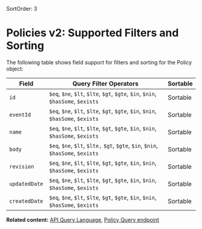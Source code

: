 SortOrder: 3
# Policies v2: Supported Filters and Sorting

The following table shows field support for filters and sorting for the Policy object:

| Field              | Query Filter Operators                                                            | Sortable |
|--------------------|-----------------------------------------------------------------------------------|----------|
| `id`               | `$eq`, `$ne`, `$lt`, `$lte`, `$gt`, `$gte`, `$in`, `$nin`, `$hasSome`, `$exists`  | Sortable |
| `eventId`          | `$eq`, `$ne`, `$lt`, `$lte`, `$gt`, `$gte`, `$in`, `$nin`, `$hasSome`, `$exists`  | Sortable |
| `name`             | `$eq`, `$ne`, `$lt`, `$lte`, `$gt`, `$gte`, `$in`, `$nin`, `$hasSome`, `$exists`  | Sortable |
| `body`             | `$eq`, `$ne`, `$lt`, `$lte,` `$gt`, `$gte`, `$in`, `$nin`, `$hasSome`, `$exists`  | Sortable |
| `revision`         | `$eq`, `$ne`, `$lt`, `$lte`, `$gt`, `$gte`, `$in`, `$nin`, `$hasSome`, `$exists`  | Sortable |      
| `updatedDate`      | `$eq`, `$ne`, `$lt`, `$lte`, `$gt`, `$gte`, `$in`, `$nin`, `$hasSome`, `$exists`  | Sortable |
| `createdDate`      | `$eq`, `$ne`, `$lt`, `$lte`, `$gt`, `$gte`, `$in`, `$nin`, `$hasSome`, `$exists`  | Sortable |

__Related content:__
[API Query Language](https://dev.wix.com/api/rest/getting-started/api-query-language),
[Policy Query endpoint](https://dev.wix.com/api/rest/wix-events/policy-v2/query-policies)